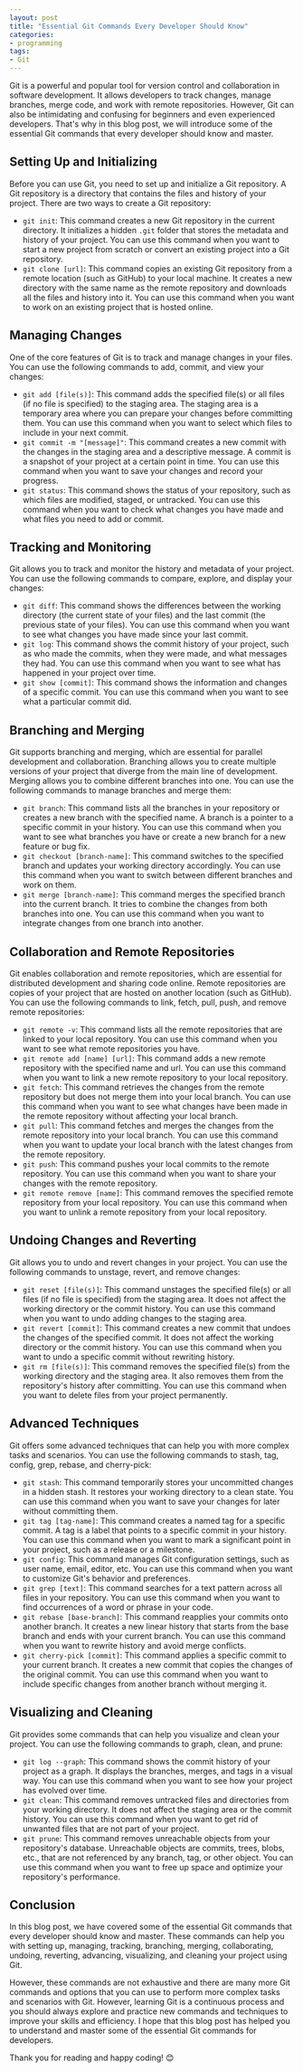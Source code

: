 ```yaml
---
layout: post
title: "Essential Git Commands Every Developer Should Know"
categories:
- programming
tags:
- Git
---
```


Git is a powerful and popular tool for version control and collaboration in software development. It allows developers to track changes, manage branches, merge code, and work with remote repositories. However, Git can also be intimidating and confusing for beginners and even experienced developers. That's why in this blog post, we will introduce some of the essential Git commands that every developer should know and master.

## Setting Up and Initializing

Before you can use Git, you need to set up and initialize a Git repository. A Git repository is a directory that contains the files and history of your project. There are two ways to create a Git repository:

- `git init`: This command creates a new Git repository in the current directory. It initializes a hidden `.git` folder that stores the metadata and history of your project. You can use this command when you want to start a new project from scratch or convert an existing project into a Git repository.
- `git clone [url]`: This command copies an existing Git repository from a remote location (such as GitHub) to your local machine. It creates a new directory with the same name as the remote repository and downloads all the files and history into it. You can use this command when you want to work on an existing project that is hosted online.

## Managing Changes

One of the core features of Git is to track and manage changes in your files. You can use the following commands to add, commit, and view your changes:

- `git add [file(s)]`: This command adds the specified file(s) or all files (if no file is specified) to the staging area. The staging area is a temporary area where you can prepare your changes before committing them. You can use this command when you want to select which files to include in your next commit.
- `git commit -m "[message]"`: This command creates a new commit with the changes in the staging area and a descriptive message. A commit is a snapshot of your project at a certain point in time. You can use this command when you want to save your changes and record your progress.
- `git status`: This command shows the status of your repository, such as which files are modified, staged, or untracked. You can use this command when you want to check what changes you have made and what files you need to add or commit.

## Tracking and Monitoring

Git allows you to track and monitor the history and metadata of your project. You can use the following commands to compare, explore, and display your changes:

- `git diff`: This command shows the differences between the working directory (the current state of your files) and the last commit (the previous state of your files). You can use this command when you want to see what changes you have made since your last commit.
- `git log`: This command shows the commit history of your project, such as who made the commits, when they were made, and what messages they had. You can use this command when you want to see what has happened in your project over time.
- `git show [commit]`: This command shows the information and changes of a specific commit. You can use this command when you want to see what a particular commit did.

## Branching and Merging

Git supports branching and merging, which are essential for parallel development and collaboration. Branching allows you to create multiple versions of your project that diverge from the main line of development. Merging allows you to combine different branches into one. You can use the following commands to manage branches and merge them:

- `git branch`: This command lists all the branches in your repository or creates a new branch with the specified name. A branch is a pointer to a specific commit in your history. You can use this command when you want to see what branches you have or create a new branch for a new feature or bug fix.
- `git checkout [branch-name]`: This command switches to the specified branch and updates your working directory accordingly. You can use this command when you want to switch between different branches and work on them.
- `git merge [branch-name]`: This command merges the specified branch into the current branch. It tries to combine the changes from both branches into one. You can use this command when you want to integrate changes from one branch into another.

## Collaboration and Remote Repositories

Git enables collaboration and remote repositories, which are essential for distributed development and sharing code online. Remote repositories are copies of your project that are hosted on another location (such as GitHub). You can use the following commands to link, fetch, pull, push, and remove remote repositories:

- `git remote -v`: This command lists all the remote repositories that are linked to your local repository. You can use this command when you want to see what remote repositories you have.
- `git remote add [name] [url]`: This command adds a new remote repository with the specified name and url. You can use this command when you want to link a new remote repository to your local repository.
- `git fetch`: This command retrieves the changes from the remote repository but does not merge them into your local branch. You can use this command when you want to see what changes have been made in the remote repository without affecting your local branch.
- `git pull`: This command fetches and merges the changes from the remote repository into your local branch. You can use this command when you want to update your local branch with the latest changes from the remote repository.
- `git push`: This command pushes your local commits to the remote repository. You can use this command when you want to share your changes with the remote repository.
- `git remote remove [name]`: This command removes the specified remote repository from your local repository. You can use this command when you want to unlink a remote repository from your local repository.

## Undoing Changes and Reverting

Git allows you to undo and revert changes in your project. You can use the following commands to unstage, revert, and remove changes:

- `git reset [file(s)]`: This command unstages the specified file(s) or all files (if no file is specified) from the staging area. It does not affect the working directory or the commit history. You can use this command when you want to undo adding changes to the staging area.
- `git revert [commit]`: This command creates a new commit that undoes the changes of the specified commit. It does not affect the working directory or the commit history. You can use this command when you want to undo a specific commit without rewriting history.
- `git rm [file(s)]`: This command removes the specified file(s) from the working directory and the staging area. It also removes them from the repository's history after committing. You can use this command when you want to delete files from your project permanently.

## Advanced Techniques

Git offers some advanced techniques that can help you with more complex tasks and scenarios. You can use the following commands to stash, tag, config, grep, rebase, and cherry-pick:

- `git stash`: This command temporarily stores your uncommitted changes in a hidden stash. It restores your working directory to a clean state. You can use this command when you want to save your changes for later without committing them.
- `git tag [tag-name]`: This command creates a named tag for a specific commit. A tag is a label that points to a specific commit in your history. You can use this command when you want to mark a significant point in your project, such as a release or a milestone.
- `git config`: This command manages Git configuration settings, such as user name, email, editor, etc. You can use this command when you want to customize Git's behavior and preferences.
- `git grep [text]`: This command searches for a text pattern across all files in your repository. You can use this command when you want to find occurrences of a word or phrase in your code.
- `git rebase [base-branch]`: This command reapplies your commits onto another branch. It creates a new linear history that starts from the base branch and ends with your current branch. You can use this command when you want to rewrite history and avoid merge conflicts.
- `git cherry-pick [commit]`: This command applies a specific commit to your current branch. It creates a new commit that copies the changes of the original commit. You can use this command when you want to include specific changes from another branch without merging it.

## Visualizing and Cleaning

Git provides some commands that can help you visualize and clean your project. You can use the following commands to graph, clean, and prune:

- `git log --graph`: This command shows the commit history of your project as a graph. It displays the branches, merges, and tags in a visual way. You can use this command when you want to see how your project has evolved over time.
- `git clean`: This command removes untracked files and directories from your working directory. It does not affect the staging area or the commit history. You can use this command when you want to get rid of unwanted files that are not part of your project.
- `git prune`: This command removes unreachable objects from your repository's database. Unreachable objects are commits, trees, blobs, etc., that are not referenced by any branch, tag, or other object. You can use this command when you want to free up space and optimize your repository's performance.

## Conclusion

In this blog post, we have covered some of the essential Git commands that every developer should know and master. These commands can help you with setting up, managing, tracking, branching, merging, collaborating, undoing, reverting, advancing, visualizing, and cleaning your project using Git.

However, these commands are not exhaustive and there are many more Git commands and options that you can use to perform more complex tasks and scenarios with Git. However, learning Git is a continuous process and you should always explore and practice new commands and techniques to improve your skills and efficiency. I hope that this blog post has helped you to understand and master some of the essential Git commands for developers.

Thank you for reading and happy coding! 😊
